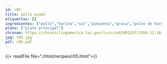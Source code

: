 ```yaml
---
id: r05
title: pollo asado 
etiquettas: []
ingredientes: ["pollo","harina","sal","pimienta","grasa","polvo de hornear","huevo","leche","mantequilla"]
plato: ["plato principal"]
chronam: https://chroniclingamerica.loc.gov/lccn/sn82001257/1956-12-16/ed-1/seq-5/
jpg: r05.jpg
pdf: r05.pdf
---
```


{{< readFile file="./html/recipes/r05.html">}}